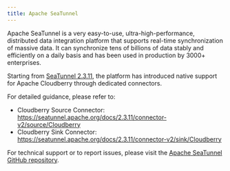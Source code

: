 ```yaml
---
title: Apache SeaTunnel 
---
```


Apache SeaTunnel is a very easy-to-use, ultra-high-performance, distributed data integration platform that supports real-time synchronization of massive data. It can synchronize tens of billions of data stably and efficiently on a daily basis and has been used in production by 3000+ enterprises.

Starting from [SeaTunnel 2.3.11](https://github.com/apache/seatunnel/releases/tag/2.3.11), the platform has introduced native support for Apache Cloudberry through dedicated connectors.

For detailed guidance, please refer to:

- Cloudberry Source Connector: https://seatunnel.apache.org/docs/2.3.11/connector-v2/source/Cloudberry
- Cloudberry Sink Connector: https://seatunnel.apache.org/docs/2.3.11/connector-v2/sink/Cloudberry

For technical support or to report issues, please visit the [Apache SeaTunnel GitHub repository](https://github.com/apache/seatunnel).
